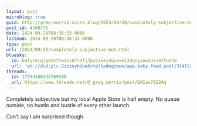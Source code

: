 ```yaml
---
layout: post
microblog: true
guid: http://greg-morris.micro.blog/2024/09/20/completely-subjective-but.html
post_id: 4349776
date: 2024-09-20T08:36:33-0000
lastmod: 2024-09-20T08:36:33-0000
type: post
url: /2024/09/20/completely-subjective-but.html
bluesky:
  id: bafyreigjgdaztlwdiz6frdfj7py2i6ejdquexei3dqnyiew3usc4zfub7m
  url: 'at://did:plc:2iozoybdoe6vtplhp4mgzawn/app.bsky.feed.post/3l4l5siiank2l'
threads:
  id: 17954166344769380
  url: https://www.threads.net/@_greg_morris/post/DAIes7SS2Aq
---
```

Completely subjective but my local Apple Store is half empty. No queue outside, no hustle and bustle of every other launch. 

Can’t say I am surprised though. 
